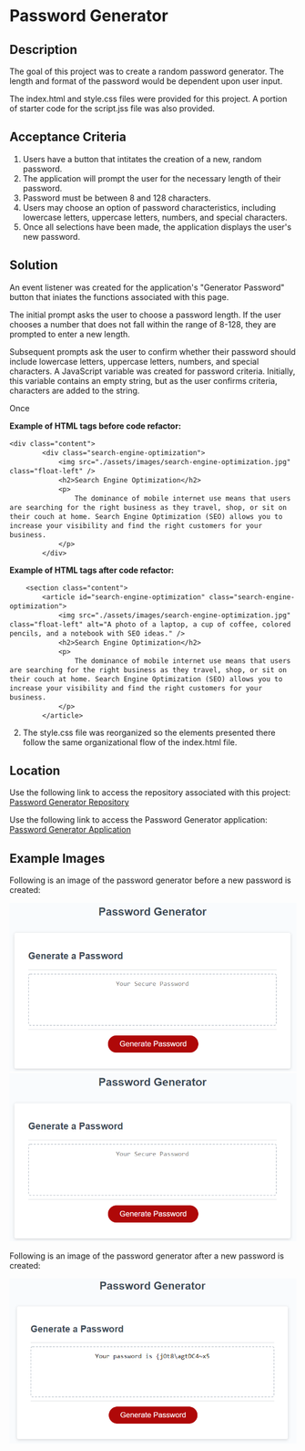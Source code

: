 # Password Generator
## Description
The goal of this project was to create a random password generator. The length and format of the password would be dependent upon user input.

The index.html and style.css files were provided for this project. A portion of starter code for the script.jss file was also provided. 

## Acceptance Criteria
1. Users have a button that intitates the creation of a new, random password.
2. The application will prompt the user for the necessary length of their password.
3. Password must be between 8 and 128 characters. 
4. Users may choose an option of password characteristics, including lowercase letters, uppercase letters, numbers, and special characters.
5. Once all selections have been made, the application displays the user's new password. 

## Solution
An event listener was created for the application's "Generator Password" button that iniates the functions associated with this page. 

The initial prompt asks the user to choose a password length. If the user chooses a number that does not fall within the range of 8-128, they are prompted to enter a new length. 

Subsequent prompts ask the user to confirm whether their password should include lowercase letters, uppercase letters, numbers, and special characters. A JavaScript variable was created for password criteria. Initially, this variable contains an empty string, but as the user confirms criteria, characters are added to the string. 

Once 

**Example of HTML tags before code refactor:** 

    <div class="content">
            <div class="search-engine-optimization">
                <img src="./assets/images/search-engine-optimization.jpg" class="float-left" />
                <h2>Search Engine Optimization</h2>
                <p>
                    The dominance of mobile internet use means that users are searching for the right business as they travel, shop, or sit on their couch at home. Search Engine Optimization (SEO) allows you to increase your visibility and find the right customers for your business.
                </p>
            </div>

**Example of HTML tags after code refactor:** 


        <section class="content">
            <article id="search-engine-optimization" class="search-engine-optimization">
                <img src="./assets/images/search-engine-optimization.jpg" class="float-left" alt="A photo of a laptop, a cup of coffee, colored pencils, and a notebook with SEO ideas." />
                <h2>Search Engine Optimization</h2>
                <p>
                    The dominance of mobile internet use means that users are searching for the right business as they travel, shop, or sit on their couch at home. Search Engine Optimization (SEO) allows you to increase your visibility and find the right customers for your business.
                </p>
            </article>

2. The style.css file was reorganized so the elements presented there follow the same organizational flow of the index.html file. 

## Location
Use the following link to access the repository associated with this project: [Password Generator Repository](https://github.com/larrygjenkins/PasswordGenerator.git)

Use the following link to access the Password Generator application: [Password Generator Application](https://larrygjenkins.github.io/PasswordGenerator/)

## Example Images
Following is an image of the password generator before a new password is created:

![Password Generator application before new password created](./images/PasswordGeneratorBeforeImage.png)
<img src="./images/PasswordGeneratorBeforeImage.png" alt="Password Generator application before new password created"/>

Following is an image of the password generator after a new password is created:

![Password Generator application after new password created](PasswordGeneratorAfterImage.png)

